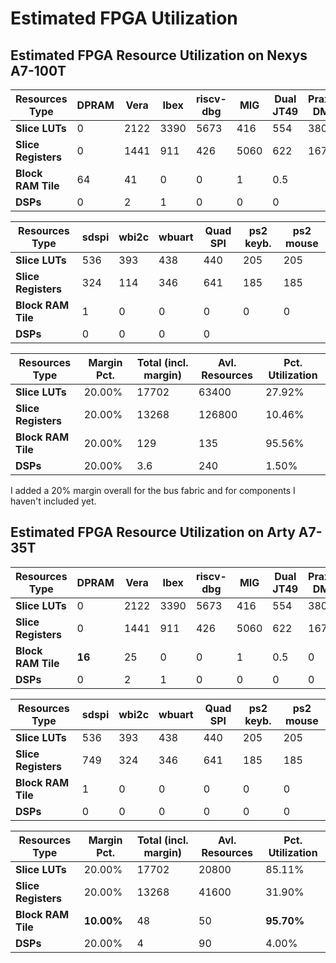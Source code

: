 Estimated FPGA Utilization
==========================

Estimated FPGA Resource Utilization on Nexys A7-100T
----------------------------------------------------

| Resources Type | DPRAM | Vera | Ibex | riscv-dbg | MIG | Dual JT49 | Praxos DMA |
|----------------|-------|------|------|-----------|-----|-----------|------------|
|**Slice LUTs**|0|2122|3390|5673|416|554|380|
|**Slice Registers**|0|1441|911|426|5060|622|167|
|**Block RAM Tile**|64|41|0|0|1|0.5|
|**DSPs**|0|2|1|0|0|0|

| Resources Type | sdspi | wbi2c | wbuart | Quad SPI | ps2 keyb. | ps2 mouse |
|----------------|-------|-------|--------|----------|-----------|-----------|
|**Slice LUTs**|536|393|438|440|205|205|
|**Slice Registers**|324|114|346|641|185|185|
|**Block RAM Tile**|1|0|0|0|0|0|
|**DSPs**|0|0|0|0|

| Resources Type | Margin Pct. | Total (incl. margin) | Avl. Resources | Pct. Utilization |
|----------------|-------------|----------------------|----------------|------------------|
|**Slice LUTs**|20.00%|17702|63400|27.92%|
|**Slice Registers**|20.00%|13268|126800|10.46%|
|**Block RAM Tile**|20.00%|129|135|95.56%|
|**DSPs**|20.00%|3.6|240|1.50%|

I added a 20% margin overall for the bus fabric and for components I haven't included yet.

Estimated FPGA Resource Utilization on Arty A7-35T
--------------------------------------------------

| Resources Type |  DPRAM | Vera | Ibex | riscv-dbg | MIG | Dual JT49 | Praxos DMA |
|----------------|--------|------|------|-----------|-----|-----------|------------|
|**Slice LUTs**|0|2122|3390|5673|416|554|380|205|205
|**Slice Registers**|0|1441|911|426|5060|622|167|185|185
|**Block RAM Tile**|**16**|25|0|0|1|0.5|0|0
|**DSPs**|0|2|1|0|0|0|0|0

| Resources Type | sdspi | wbi2c | wbuart | Quad SPI | ps2 keyb. | ps2 mouse |
|----------------|-------|-------|--------|----------|-----------|-----------|
|**Slice LUTs**|536|393|438|440|205|205
|**Slice Registers**|749|324|346|641|185|185
|**Block RAM Tile**|1|0|0|0|0|0
|**DSPs**|0|0|0|0|0|0

| Resources Type | Margin Pct. | Total (incl. margin) | Avl. Resources | Pct. Utilization |
|----------------|-------------|----------------------|----------------|------------------|
|**Slice LUTs**|20.00%|17702|20800|85.11%
|**Slice Registers**|20.00%|13268|41600|31.90%
|**Block RAM Tile**|**10.00%**|48|50|**95.70%**
|**DSPs**|20.00%|4|90|4.00%
